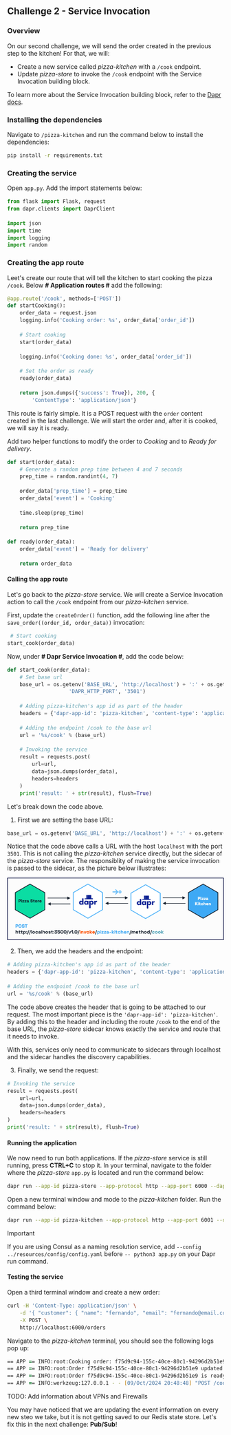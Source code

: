 ## Challenge 2 - Service Invocation

### Overview

On our second challenge, we will send the order created in the previous step to the kitchen! For that, we will:

- Create a new service called _pizza-kitchen_ with a `/cook` endpoint.
- Update _pizza-store_ to invoke the `/cook` endpoint with the Service Invocation building block.

To learn more about the Service Invocation building block, refer to the [Dapr docs](https://docs.dapr.io/developing-applications/building-blocks/service-invocation/).

### Installing the dependencies

Navigate to `/pizza-kitchen` and run the command below to install the dependencies:

```bash
pip install -r requirements.txt
```

### Creating the service

Open `app.py`. Add the import statements below:

```python
from flask import Flask, request
from dapr.clients import DaprClient

import json
import time
import logging
import random
```

### Creating the app route

Leet's create our route that will tell the kitchen to start cooking the pizza `/cook`. Below **# Application routes #** add the following:

```python
@app.route('/cook', methods=['POST'])
def startCooking():
    order_data = request.json
    logging.info('Cooking order: %s', order_data['order_id'])

    # Start cooking
    start(order_data)
    
    logging.info('Cooking done: %s', order_data['order_id'])
    
    # Set the order as ready
    ready(order_data)

    return json.dumps({'success': True}), 200, {
        'ContentType': 'application/json'}
```

This route is fairly simple. It is a POST request with the `order` content created in the last challenge. We will start the order and, after it is cooked, we will say it is ready.

Add two helper functions to modify the order to _Cooking_ and to _Ready for delivery_.

```python
def start(order_data):
    # Generate a random prep time between 4 and 7 seconds
    prep_time = random.randint(4, 7)
    
    order_data['prep_time'] = prep_time
    order_data['event'] = 'Cooking'

    time.sleep(prep_time)

    return prep_time

def ready(order_data):
    order_data['event'] = 'Ready for delivery'

    return order_data
```

#### Calling the app route

Let's go back to the _pizza-store_ service. We will create a Service Invocation action to call the `/cook` endpoint from our _pizza-kitchen_ service.

First, update the `createOrder()` function, add the following line after the `save_order((order_id, order_data))` invocation:

```python
 # Start cooking
start_cook(order_data)
```

Now, under **# Dapr Service Invocation #**, add the code below:

```python
def start_cook(order_data):
    # Set base url
    base_url = os.getenv('BASE_URL', 'http://localhost') + ':' + os.getenv(
                    'DAPR_HTTP_PORT', '3501')
    
    # Adding pizza-kitchen's app id as part of the header
    headers = {'dapr-app-id': 'pizza-kitchen', 'content-type': 'application/json'}

    # Adding the endpoint /cook to the base url
    url = '%s/cook' % (base_url)

    # Invoking the service
    result = requests.post(
        url=url,
        data=json.dumps(order_data),
        headers=headers
    )
    print('result: ' + str(result), flush=True)
```

Let's break down the code above.

1. First we are setting the base URL:

```python
base_url = os.getenv('BASE_URL', 'http://localhost') + ':' + os.getenv('DAPR_HTTP_PORT', '3501')
```

Notice that the code above calls a URL with the host `localhost` with the port `3501`. This is not calling the _pizza-kitchen_ service directly, but the sidecar of the _pizza-store_ service. The responsiblity of making the service invocation is passed to the sidecar, as the picture below illustrates:

![service-invocation](/imgs/service-invocation.png)

2. Then, we add the headers and the endpoint:

```python
# Adding pizza-kitchen's app id as part of the header
headers = {'dapr-app-id': 'pizza-kitchen', 'content-type': 'application/json'}

# Adding the endpoint /cook to the base url
url = '%s/cook' % (base_url)
```

The code above creates the header that is going to be attached to our request. The most important piece is the `'dapr-app-id': 'pizza-kitchen'`. By adding this to the header and including the route `/cook` to the end of the base URL, the _pizza-store_ sidecar knows exactly the service and route that it needs to invoke.

With this, services only need to communicate to sidecars through localhost and the sidecar handles the discovery capabilities.

3. Finally, we send the request:

```python
# Invoking the service
result = requests.post(
    url=url,
    data=json.dumps(order_data),
    headers=headers
)
print('result: ' + str(result), flush=True)
```

#### Running the application

We now need to run both applications. If the _pizza-store_ service is still running, press **CTRL+C** to stop it. In your terminal, navigate to the folder where the _pizza-store_ `app.py` is located and run the command below:

```bash
dapr run --app-id pizza-store --app-protocol http --app-port 6000 --dapr-http-port 3501 --resources-path ../../resources  -- python3 app.py
```

Open a new terminal window and mode to the _pizza-kitchen_ folder. Run the command below:

```bash
dapr run --app-id pizza-kitchen --app-protocol http --app-port 6001 --dapr-http-port 3502  -- python3 app.py
```

> [!IMPORTANT]
> If you are using Consul as a naming resolution service, add `--config ../resources/config/config.yaml` before `-- python3 app.py` on your Dapr run command.

#### Testing the service

Open a third terminal window and create a new order:

```bash
curl -H 'Content-Type: application/json' \
    -d '{ "customer": { "name": "fernando", "email": "fernando@email.com" }, "items": [ { "type":"vegetarian", "amount": 2 } ] }' \
    -X POST \
    http://localhost:6000/orders
```

Navigate to the _pizza-kitchen_ terminal, you should see the following logs pop up:

```zsh
== APP == INFO:root:Cooking order: f75d9c94-155c-40ce-80c1-94296d2b51e9
== APP == INFO:root:Order f75d9c94-155c-40ce-80c1-94296d2b51e9 updated with event: Cooking
== APP == INFO:root:Order f75d9c94-155c-40ce-80c1-94296d2b51e9 is ready for delivery!
== APP == INFO:werkzeug:127.0.0.1 - - [09/Oct/2024 20:48:48] "POST /cook HTTP/1.1" 200 -
```

TODO: Add information about VPNs and Firewalls

You may have noticed that we are updating the event information on every new steo we take, but it is not getting saved to our Redis state store. Let's fix this in the next challenge: **Pub/Sub**!
